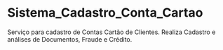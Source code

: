 # Sistema_Cadastro_Conta_Cartao
Serviço para cadastro de Contas Cartão de Clientes. Realiza Cadastro e análises de Documentos, Fraude e Crédito.
